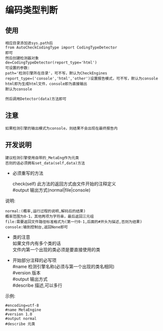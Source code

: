 # 编码类型判断
## 使用
    相应目录添加进sys.path后  
    from AutoCheckCodingType import CodingTypeDetector
    即可
    然后创建检测器对象
    de=CodingTypeDetector(report_type='html')
    可设置的参数:
    path='检测引擎所在目录'，可不写，默认为CheckEngines
    report_type=('console','html','other')设置报告模式，可不写，默认为console
    html即为生成html文件，console即为直接输出
    默认为console

    然后调用Detector(data)方法即可
    
## 注意
    如果检测引擎的输出模式为console，则结果不会出现在最终报告内

## 开发说明
    建议检测引擎使用自带的_MetaEng作为元类
    否则的话必须拥有set_data(self,data)方法  

* 必须重写的方法  

    check(self)
    此方法的返回方式由文件开始的注释定义  
    #output 输出方式(normal|file|console)

说明:

    normal:(概率,运行过程的说明,解码后的结果)
    概率范围为0-1，其他两项为字符串，最后返回三元组
    file:需要返回文件路径标准格式为(第一行0-1,后面的#开头为描述,否则为结果)
    console:输到控制台,返回None即可

* 类的注意  
如果文件内有多个类的话  
文件内第一个出现的类必须是要直接使用的类

* 开始部分注释的必写项  
#name 检测引擎名称(必须与第一个出现的类名相同)  
#version 版本  
#output 输出方式  
#describe 描述,可以多行  

示例:
```
#encoding=utf-8
#name MetaEngine
#version 1.0
#output normal
#describe 元类
```
